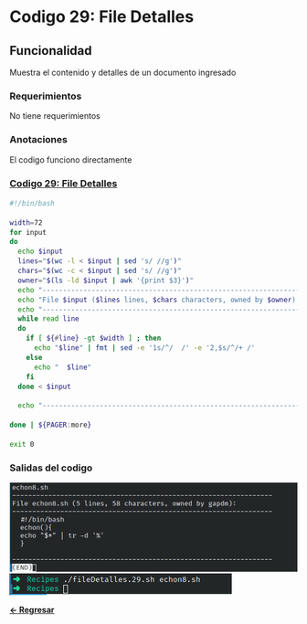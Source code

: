 # Codigo 29: File Detalles

## Funcionalidad
Muestra el contenido y detalles de un documento ingresado

### **Requerimientos**
No tiene requerimientos

### **Anotaciones**
El codigo funciono directamente

### **[Codigo 29: File Detalles](fileDetalles.29.sh)**

```bash
#!/bin/bash

width=72
for input
do
  echo $input
  lines="$(wc -l < $input | sed 's/ //g')"
  chars="$(wc -c < $input | sed 's/ //g')"
  owner="$(ls -ld $input | awk '{print $3}')"
  echo "-----------------------------------------------------------------"
  echo "File $input ($lines lines, $chars characters, owned by $owner):"
  echo "-----------------------------------------------------------------"
  while read line 
  do
    if [ ${#line} -gt $width ] ; then
      echo "$line" | fmt | sed -e '1s/^/  /' -e '2,$s/^/+ /'
    else
      echo "  $line"
    fi
  done < $input

  echo "-----------------------------------------------------------------"

done | ${PAGER:more}

exit 0
```

### **Salidas del codigo**

![Salida1.png](Salida1.png)
![Salida2.png](Salida2.png)

**[<- Regresar](../README.md)**

